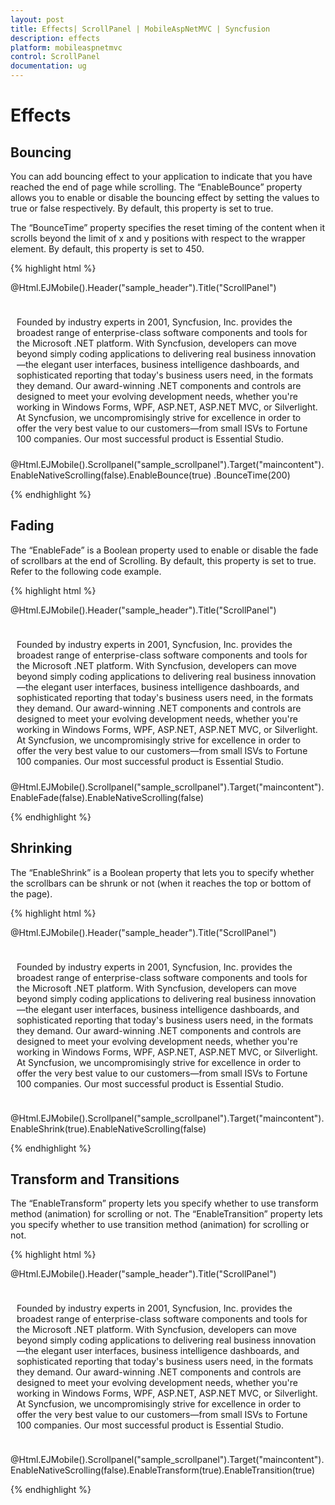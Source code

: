 ```yaml
---
layout: post
title: Effects| ScrollPanel | MobileAspNetMVC | Syncfusion
description: effects
platform: mobileaspnetmvc
control: ScrollPanel
documentation: ug
---
```


# Effects

## Bouncing

You can add bouncing effect to your application to indicate that you have reached the end of page while scrolling. The “EnableBounce” property allows you to enable or disable the bouncing effect by setting the values to true or false respectively. By default, this property is set to true.

The “BounceTime” property specifies the reset timing of the content when it scrolls beyond the limit of x and y positions with respect to the wrapper element. By default, this property is set to 450.

{% highlight html %}

@Html.EJMobile().Header("sample_header").Title("ScrollPanel")

<div id="maincontent" style="padding:10px">

<div>

Founded by industry experts in 2001, Syncfusion, Inc. provides the broadest range of enterprise-class software components and tools for the Microsoft .NET platform. With Syncfusion, developers can move beyond simply coding applications to delivering real business innovation—the elegant user interfaces, business intelligence dashboards, and sophisticated reporting that today's business users need, in the formats they demand. Our award-winning .NET components and controls are designed to meet your evolving development needs, whether you're working in Windows Forms, WPF, ASP.NET, ASP.NET MVC, or Silverlight. At Syncfusion, we uncompromisingly strive for excellence in order to offer the very best value to our customers—from small ISVs to Fortune 100 companies. Our most successful product is Essential Studio.



</div>

</div> @Html.EJMobile().Scrollpanel("sample_scrollpanel").Target("maincontent").EnableNativeScrolling(false).EnableBounce(true) .BounceTime(200)

{% endhighlight %}

## Fading

The “EnableFade” is a Boolean property used to enable or disable the fade of scrollbars at the end of Scrolling. By default, this property is set to true. Refer to the following code example.

{% highlight html %}

@Html.EJMobile().Header("sample_header").Title("ScrollPanel")

<div id="maincontent" style="padding:10px">

<div>

Founded by industry experts in 2001, Syncfusion, Inc. provides the broadest range of enterprise-class software components and tools for the Microsoft .NET platform. With Syncfusion, developers can move beyond simply coding applications to delivering real business innovation—the elegant user interfaces, business intelligence dashboards, and sophisticated reporting that today's business users need, in the formats they demand. Our award-winning .NET components and controls are designed to meet your evolving development needs, whether you're working in Windows Forms, WPF, ASP.NET, ASP.NET MVC, or Silverlight. At Syncfusion, we uncompromisingly strive for excellence in order to offer the very best value to our customers—from small ISVs to Fortune 100 companies. Our most successful product is Essential Studio.



</div>

</div> @Html.EJMobile().Scrollpanel("sample_scrollpanel").Target("maincontent").EnableFade(false).EnableNativeScrolling(false)

		
{% endhighlight %}

## Shrinking

The “EnableShrink” is a Boolean property that lets you to specify whether the scrollbars can be shrunk or not (when it reaches the top or bottom of the page).

{% highlight html %}

@Html.EJMobile().Header("sample_header").Title("ScrollPanel")

<div id="maincontent" style="padding:10px">

<div>

Founded by industry experts in 2001, Syncfusion, Inc. provides the broadest range of enterprise-class software components and tools for the Microsoft .NET platform. With Syncfusion, developers can move beyond simply coding applications to delivering real business innovation—the elegant user interfaces, business intelligence dashboards, and sophisticated reporting that today's business users need, in the formats they demand. Our award-winning .NET components and controls are designed to meet your evolving development needs, whether you're working in Windows Forms, WPF, ASP.NET, ASP.NET MVC, or Silverlight. At Syncfusion, we uncompromisingly strive for excellence in order to offer the very best value to our customers—from small ISVs to Fortune 100 companies. Our most successful product is Essential Studio.



</div>

</div> 



@Html.EJMobile().Scrollpanel("sample_scrollpanel").Target("maincontent").EnableShrink(true).EnableNativeScrolling(false)

{% endhighlight %}

## Transform and Transitions

The “EnableTransform” property lets you specify whether to use transform method (animation) for scrolling or not. The “EnableTransition” property lets you specify whether to use transition method (animation) for scrolling or not. 

{% highlight html %}

@Html.EJMobile().Header("sample_header").Title("ScrollPanel")

<div id="maincontent" style="padding:10px">

<div>

Founded by industry experts in 2001, Syncfusion, Inc. provides the broadest range of enterprise-class software components and tools for the Microsoft .NET platform. With Syncfusion, developers can move beyond simply coding applications to delivering real business innovation—the elegant user interfaces, business intelligence dashboards, and sophisticated reporting that today's business users need, in the formats they demand. Our award-winning .NET components and controls are designed to meet your evolving development needs, whether you're working in Windows Forms, WPF, ASP.NET, ASP.NET MVC, or Silverlight. At Syncfusion, we uncompromisingly strive for excellence in order to offer the very best value to our customers—from small ISVs to Fortune 100 companies. Our most successful product is Essential Studio.



</div>

</div> 



@Html.EJMobile().Scrollpanel("sample_scrollpanel").Target("maincontent").EnableNativeScrolling(false).EnableTransform(true).EnableTransition(true)


{% endhighlight %}
